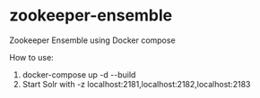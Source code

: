 # zookeeper-ensemble
Zookeeper Ensemble using Docker compose

How to use:
1. docker-compose up -d --build
2. Start Solr with -z localhost:2181,localhost:2182,localhost:2183


